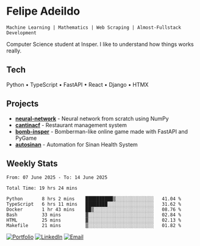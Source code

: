 # Felipe Adeildo

```
Machine Learning | Mathematics | Web Scraping | Almost-Fullstack Development
```

Computer Science student at Insper. I like to understand how things works really.

## Tech
Python • TypeScript • FastAPI • React • Django • HTMX

## Projects
- **[neural-network](https://github.com/felipeadeildo/neural-network)** - Neural network from scratch using NumPy
- **[cantinacf](https://github.com/felipeadeildo/cantinacf)** - Restaurant management system
- **[bomb-insper](https://github.com/insper-dev/bomb)** - Bomberman-like online game made with FastAPI and PyGame 
- **[autosinan](https://github.com/felipeadeildo/autosinan)** - Automation for Sinan Health System

## Weekly Stats
<!--START_SECTION:waka-->

```ansi
From: 07 June 2025 - To: 14 June 2025

Total Time: 19 hrs 24 mins

Python       8 hrs 2 mins    ██████████▒░░░░░░░░░░░░░░   41.04 %
TypeScript   6 hrs 11 mins   ████████░░░░░░░░░░░░░░░░░   31.62 %
Docker       1 hr 43 mins    ██▒░░░░░░░░░░░░░░░░░░░░░░   08.76 %
Bash         33 mins         ▓░░░░░░░░░░░░░░░░░░░░░░░░   02.84 %
HTML         25 mins         ▓░░░░░░░░░░░░░░░░░░░░░░░░   02.13 %
Makefile     21 mins         ▒░░░░░░░░░░░░░░░░░░░░░░░░   01.82 %
```

<!--END_SECTION:waka-->

[![Portfolio](https://img.shields.io/badge/felipeadeildo.com-FF6B6B?style=flat-square&logo=firefox&logoColor=white)](https://felipeadeildo.com)
[![LinkedIn](https://img.shields.io/badge/LinkedIn-0077B5?style=flat-square&logo=linkedin&logoColor=white)](https://linkedin.com/in/felipeadeildo)
[![Email](https://img.shields.io/badge/Email-D14836?style=flat-square&logo=gmail&logoColor=white)](mailto:contato@felipeadeildo.com)
